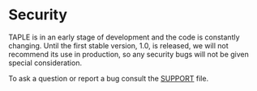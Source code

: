 # Security

TAPLE is in an early stage of development and the code is constantly changing. Until the first stable version, 1.0, is released, we will not recommend its use in production, so any security bugs will not be given special consideration.

To ask a question or report a bug consult the [SUPPORT](./SUPPORT.md) file.

